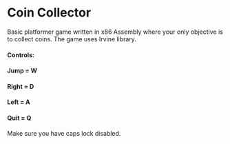 # Coin Collector
Basic platformer game written in x86 Assembly where your only objective is to collect coins. The game uses Irvine library.

#### Controls:
#### Jump = W
#### Right = D
#### Left = A
#### Quit = Q
Make sure you have caps lock disabled.
